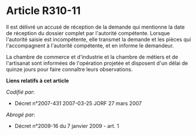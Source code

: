 # Article R310-11

Il est délivré un accusé de réception de la demande qui mentionne la date de réception du dossier complet par l'autorité
compétente. Lorsque l'autorité saisie est incompétente, elle transmet la demande et les pièces qui l'accompagnent à
l'autorité compétente, et en informe le demandeur.

La chambre de commerce et d'industrie et la chambre de métiers et de l'artisanat sont informées de l'opération projetée et
disposent d'un délai de quinze jours pour faire connaître leurs observations.

**Liens relatifs à cet article**

_Codifié par_:

  - Décret n°2007-431 2007-03-25 JORF 27 mars 2007

_Abrogé par_:

  - Décret n°2009-16 du 7 janvier 2009 - art. 1

